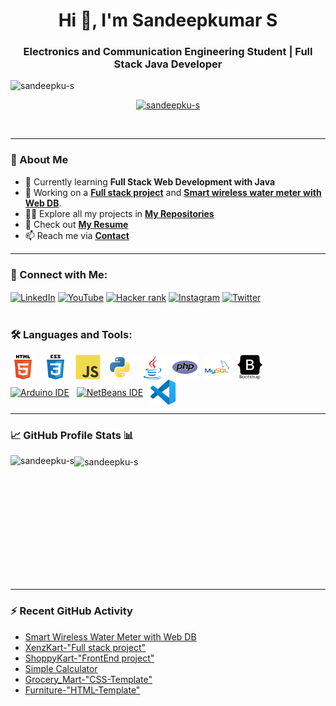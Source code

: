 <h1 align="center">Hi 👋, I'm Sandeepkumar S</h1> 

<h3 align="center">Electronics and Communication Engineering Student | Full Stack Java Developer</h3>

<p align="left"> <img src="https://komarev.com/ghpvc/?username=sandeepku-s&label=Profile%20views&color=0e75b6&style=flat" alt="sandeepku-s" /> </p>

<p align="center"> <a href="https://github.com/ryo-ma/github-profile-trophy"><img src="https://github-profile-trophy.vercel.app/?username=sandeepku-s" alt="sandeepku-s" /></a> </p>

<p align="center"> <a href="https://twitter.com/" target="blank"><img src="https://img.shields.io/twitter/follow/?logo=twitter&style=for-the-badge" alt="" /></a> </p>

---

### 🚀 About Me  
- 🌱 Currently learning **Full Stack Web Development with Java**  
- 🔭 Working on a **[Full stack project](https://github.com/sandeepku-s/XenzKart--Full-stack-project)** and **[Smart wireless water meter with Web DB](https://github.com/Sandeepkumar-S-18/Smart_wireless_water_meter_with_Web_DB)**.
- 👨‍💻 Explore all my projects in **[My Repositories](https://github.com/sandeepku-s?tab=repositories)**  
- 📝 Check out **[My Resume](Images/Sandeep_Resume.pdf)**  
- 📫 Reach me via **[Contact](mailto:sandeep6361460@gmail.com)**  

---
### 🔗 Connect with Me:

<div align="left">
<a href="https://linkedin.com/in/sandeepku-s" target="blank"><img align="center" src="https://raw.githubusercontent.com/rahuldkjain/github-profile-readme-generator/master/src/images/icons/Social/linked-in-alt.svg" alt="LinkedIn" height="30" width="40" /></a>
<a href="https://www.youtube.com/@s_a_n_d_e_p___" target="blank"><img align="center" src="https://raw.githubusercontent.com/rahuldkjain/github-profile-readme-generator/master/src/images/icons/Social/youtube.svg" alt="YouTube" height="30" width="40" /></a>
<a href="https://www.hackerrank.com/profile/sandeep6361460" target="blank"><img align="center" src="https://raw.githubusercontent.com/rahuldkjain/github-profile-readme-generator/master/src/images/icons/Social/hackerrank.svg" alt="Hacker rank" height="30" width="40" /></a>
<a href="https://instagram.com/s_a_n_d_e_p___" target="blank"><img align="center" src="https://raw.githubusercontent.com/rahuldkjain/github-profile-readme-generator/master/src/images/icons/Social/instagram.svg" alt="Instagram" height="30" width="40" /></a>
<a href="https://twitter.com/s_a_n_d_e_p___" target="blank"><img align="center" src="https://raw.githubusercontent.com/rahuldkjain/github-profile-readme-generator/master/src/images/icons/Social/twitter.svg" alt="Twitter" height="30" width="40" /></a>
</div>

<br />

### 🛠️ Languages and Tools:

<div align="left">
  <a href="#"><img align="center" src="https://raw.githubusercontent.com/devicons/devicon/master/icons/html5/html5-original-wordmark.svg" alt="HTML5" height="40" width="40" /></a>&nbsp;&nbsp;
  <a href="#"><img align="center" src="https://raw.githubusercontent.com/devicons/devicon/master/icons/css3/css3-original-wordmark.svg" alt="CSS3" height="40" width="40" /></a>&nbsp;&nbsp;
  <a href="#"><img align="center" src="https://raw.githubusercontent.com/devicons/devicon/master/icons/javascript/javascript-original.svg" alt="JavaScript" height="40" width="40" /></a>&nbsp;&nbsp;
  <a href="#"><img align="center" src="https://raw.githubusercontent.com/devicons/devicon/master/icons/python/python-original.svg" alt="Python" height="40" width="40" /></a>&nbsp;&nbsp;
  <a href="#"><img align="center" src="https://raw.githubusercontent.com/devicons/devicon/master/icons/java/java-original.svg" alt="Java" height="40" width="40" /></a>&nbsp;&nbsp;
  <a href="#"><img align="center" src="https://raw.githubusercontent.com/devicons/devicon/master/icons/php/php-original.svg" alt="PHP" height="40" width="40" /></a>&nbsp;&nbsp;
  <a href="#"><img align="center" src="https://raw.githubusercontent.com/devicons/devicon/master/icons/mysql/mysql-original-wordmark.svg" alt="MySQL" height="40" width="40" /></a>&nbsp;&nbsp;
  <a href="#"><img align="center" src="Images/Bootstrap img.png" alt="Bootstrap" height="40" width="40" /></a>&nbsp;&nbsp;
  <a href="#"><img align="center" src="https://cdn.worldvectorlogo.com/logos/arduino-1.svg" alt="Arduino IDE" height="40" width="40" /></a>&nbsp;&nbsp;
  <a href="#"><img align="center" src="https://upload.wikimedia.org/wikipedia/commons/9/98/Apache_NetBeans_Logo.svg" alt="NetBeans IDE" height="40" width="40" /></a>&nbsp;&nbsp;
  <a href="#"><img align="center" src="https://raw.githubusercontent.com/devicons/devicon/master/icons/vscode/vscode-original.svg" alt="Visual Studio Code" height="40" width="40" /></a>
</div>

---

### 📈 GitHub Profile Stats 📊

<p>
  <img align="left" src="https://github-readme-stats-sigma-five.vercel.app/api/top-langs?username=sandeepku-s&show_icons=true&locale=en&layout=compact&cache_seconds=3600" alt="sandeepku-s" height="200" />
</p>

<p>
  <img align="center" src="https://github-readme-stats-sigma-five.vercel.app/api?username=sandeepku-s&show_icons=true&locale=en&cache_seconds=3600" alt="sandeepku-s" height="200" />
</p>

<div style="clear: both;"></div>
  
---

### ⚡ Recent GitHub Activity

- [Smart Wireless Water Meter with Web DB](https://github.com/sandeepku-s/Smart_wireless_water_meter_with_Web_DB)
- [XenzKart-"Full stack project"](https://github.com/Sandeepkumar-S-18/XenzKart--Full-stack-project)
- [ShoppyKart-"FrontEnd project"](https://github.com/sandeepku-s/ShoppyKart-template)
- [Simple Calculator](https://github.com/sandeepku-s/Calculator)
- [Grocery_Mart-"CSS-Template"](https://github.com/sandeepku-s/Grocery_Mart___CSS-Template)
- [Furniture-"HTML-Template"](https://github.com/sandeepku-s/HTML-Furniture_templete)
